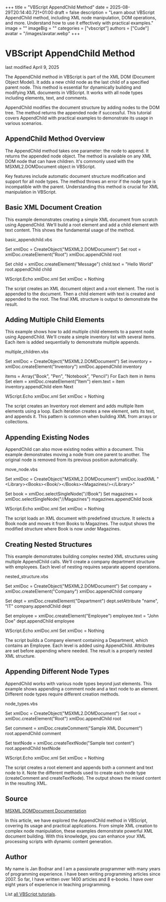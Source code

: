 +++
title = "VBScript AppendChild Method"
date = 2025-08-29T20:14:40.721+01:00
draft = false
description = "Learn about VBScript AppendChild method, including XML node manipulation, DOM operations, and more. Understand how to use it effectively with practical examples."
image = ""
imageBig = ""
categories = ["vbscript"]
authors = ["Cude"]
avatar = "/images/avatar.webp"
+++

# VBScript AppendChild Method

last modified April 9, 2025

The AppendChild method in VBScript is part of the XML DOM (Document
Object Model). It adds a new child node as the last child of a specified parent
node. This method is essential for dynamically building and modifying XML
documents in VBScript. It works with all node types including elements, text,
and comments.

AppendChild modifies the document structure by adding nodes to the
DOM tree. The method returns the appended node if successful. This tutorial
covers AppendChild with practical examples to demonstrate its usage
in various scenarios.

## AppendChild Method Overview

The AppendChild method takes one parameter: the node to append. It
returns the appended node object. The method is available on any XML DOM node
that can have children. It's commonly used with the MSXML2.DOMDocument
object in VBScript.

Key features include automatic document structure modification and support for
all node types. The method throws an error if the node type is incompatible with
the parent. Understanding this method is crucial for XML manipulation in
VBScript.

## Basic XML Document Creation

This example demonstrates creating a simple XML document from scratch using
AppendChild. We'll build a root element and add a child element
with text content. This shows the fundamental usage of the method.

basic_appendchild.vbs
  

Set xmlDoc = CreateObject("MSXML2.DOMDocument")
Set root = xmlDoc.createElement("Root")
xmlDoc.appendChild root

Set child = xmlDoc.createElement("Message")
child.text = "Hello World"
root.appendChild child

WScript.Echo xmlDoc.xml
Set xmlDoc = Nothing

The script creates an XML document object and a root element. The root is
appended to the document. Then a child element with text is created and
appended to the root. The final XML structure is output to demonstrate the
result.

## Adding Multiple Child Elements

This example shows how to add multiple child elements to a parent node using
AppendChild. We'll create a simple inventory list with several
items. Each item is added sequentially to demonstrate multiple appends.

multiple_children.vbs
  

Set xmlDoc = CreateObject("MSXML2.DOMDocument")
Set inventory = xmlDoc.createElement("Inventory")
xmlDoc.appendChild inventory

items = Array("Book", "Pen", "Notebook", "Pencil")
For Each item in items
    Set elem = xmlDoc.createElement("Item")
    elem.text = item
    inventory.appendChild elem
Next

WScript.Echo xmlDoc.xml
Set xmlDoc = Nothing

The script creates an Inventory root element and adds multiple Item elements
using a loop. Each iteration creates a new element, sets its text, and appends
it. This pattern is common when building XML from arrays or collections.

## Appending Existing Nodes

AppendChild can also move existing nodes within a document. This
example demonstrates moving a node from one parent to another. The original node
is removed from its previous position automatically.

move_node.vbs
  

Set xmlDoc = CreateObject("MSXML2.DOMDocument")
xmlDoc.loadXML "&lt;Library&gt;&lt;Books&gt;&lt;Book/&gt;&lt;/Books&gt;&lt;Magazines/&gt;&lt;/Library&gt;"

Set book = xmlDoc.selectSingleNode("//Book")
Set magazines = xmlDoc.selectSingleNode("//Magazines")
magazines.appendChild book

WScript.Echo xmlDoc.xml
Set xmlDoc = Nothing

The script loads an XML document with predefined structure. It selects a Book
node and moves it from Books to Magazines. The output shows the modified
structure where Book is now under Magazines.

## Creating Nested Structures

This example demonstrates building complex nested XML structures using multiple
AppendChild calls. We'll create a company department structure with
employees. Each level of nesting requires separate append operations.

nested_structure.vbs
  

Set xmlDoc = CreateObject("MSXML2.DOMDocument")
Set company = xmlDoc.createElement("Company")
xmlDoc.appendChild company

Set dept = xmlDoc.createElement("Department")
dept.setAttribute "name", "IT"
company.appendChild dept

Set employee = xmlDoc.createElement("Employee")
employee.text = "John Doe"
dept.appendChild employee

WScript.Echo xmlDoc.xml
Set xmlDoc = Nothing

The script builds a Company element containing a Department, which contains an
Employee. Each level is added using AppendChild. Attributes are
set before appending where needed. The result is a properly nested XML
structure.

## Appending Different Node Types

AppendChild works with various node types beyond just elements.
This example shows appending a comment node and a text node to an element.
Different node types require different creation methods.

node_types.vbs
  

Set xmlDoc = CreateObject("MSXML2.DOMDocument")
Set root = xmlDoc.createElement("Root")
xmlDoc.appendChild root

Set comment = xmlDoc.createComment("Sample XML Document")
root.appendChild comment

Set textNode = xmlDoc.createTextNode("Sample text content")
root.appendChild textNode

WScript.Echo xmlDoc.xml
Set xmlDoc = Nothing

The script creates a root element and appends both a comment and text node to
it. Note the different methods used to create each node type
(createComment and createTextNode). The output shows
the mixed content in the resulting XML.

## Source

[MSXML DOMDocument Documentation](https://learn.microsoft.com/en-us/previous-versions/windows/desktop/ms762278(v=vs.85))

In this article, we have explored the AppendChild method in VBScript,
covering its usage and practical applications. From simple XML creation to complex
node manipulation, these examples demonstrate powerful XML document building.
With this knowledge, you can enhance your XML processing scripts with dynamic
content generation.

## Author

My name is Jan Bodnar and I am a passionate programmer with many years of
programming experience. I have been writing programming articles since 2007. So
far, I have written over 1400 articles and 8 e-books. I have over eight years of
experience in teaching programming.

List [all VBScript tutorials](/vbscript/).